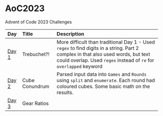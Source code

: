 # AoC2023
Advent of Code 2023 Challenges

| Day    | Title                   | Description                                                     |
|:-------|:------------------------|:----------------------------------------------------------------|
| [Day 1](https://adventofcode.com/2023/day/1)  | Trebuchet?!        | More difficult than traditional Day 1 - Used `regex` to find digits in a string. Part 2 complex in that also used words, but text could overlap. Used `regex` instead of `re` for `overlapped` keyword |
| [Day 2](https://adventofcode.com/2023/day/2)  | Cube Conundrum     | Parsed input data into `Games` and `Rounds` using `split` and `enumerate`. Each round had coloured cubes. Some basic math on the results.  |
| [Day 3](https://adventofcode.com/2023/day/3)  | Gear Ratios     |   |